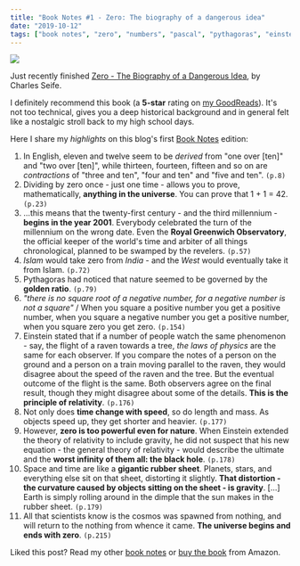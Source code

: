 ```yaml
---
title: "Book Notes #1 - Zero: The biography of a dangerous idea"
date: "2019-10-12"
tags: ["book notes", "zero", "numbers", "pascal", "pythagoras", "einstein", "black hole"]
---
```

<a style="box-shadow: none" target="_blank" href="https://www.amazon.co.uk/gp/product/0285635948/ref=as_li_tl?ie=UTF8&camp=1634&creative=6738&creativeASIN=0285635948&linkCode=as2&tag=jpedroribeiro-21&linkId=b11f85740c004218407471c8f2881507"><img border="0" src="//ws-eu.amazon-adsystem.com/widgets/q?_encoding=UTF8&MarketPlace=GB&ASIN=0285635948&ServiceVersion=20070822&ID=AsinImage&WS=1&Format=_SL250_&tag=jpedroribeiro-21" style="margin:0 auto; display: block" ></a>

Just recently finished [Zero - The Biography of a Dangerous Idea](https://amzn.to/329JLW9), by Charles Seife. 

I definitely recommend this book (a **5-star** rating on [my GoodReads](https://www.goodreads.com/user/show/3186522-j-pedro-ribeiro)). It's not too technical, gives you a deep historical background and in general felt like a nostalgic stroll back to my high school days.   



Here I share my _highlights_ on this blog's first [Book Notes](https://www.jpedroribeiro.com/tag/book-notes/) edition: 

1. In English, eleven and twelve seem to be _derived_ from "one over [ten]" and "two over [ten]", while thirteen, fourteen, fifteen and so on are _contractions_ of "three and ten", "four and ten" and "five and ten". `(p.8)`
2. Dividing by zero once - just one time - allows you to prove, mathematically, **anything in the universe**. You can prove that 1 + 1 = 42. `(p.23)`
3. ...this means that the twenty-first century - and the third millennium - **begins in the year 2001**. Everybody celebrated the turn of the millennium on the wrong date. Even the **Royal Greenwich Observatory**, the official keeper of the world's time and arbiter of all things chronological, planned to be swamped by the revelers. `(p.57)`
4. _Islam_ would take zero from _India_ - and the _West_ would eventually take it from Islam. `(p.72)`
5. Pythagoras had noticed that nature seemed to be governed by the **golden ratio**. `(p.79)`
6. _"there is no square root of a negative number, for a negative number is not a square"_ / When you square a positive number you get a positive number, when you square a negative number you get a positive number, when you square zero you get zero. `(p.154)`
7. Einstein stated that if a number of people watch the same phenomenon - say, the flight of a raven towards a tree, *the laws of physics* are the same for each observer. If you compare the notes of a person on the ground and a person on a train moving parallel to the raven, they would disagree about the speed of the raven and the tree. But the eventual outcome of the flight is the same. Both observers agree on the final result, though they might disagree about some of the details. **This is the principle of relativity**. `(p.176)`
8. Not only does **time change with speed**, so do length and mass. As objects speed up, they get shorter and heavier.  `(p.177)`
9. However, **zero is too powerful even for nature**. When Einstein extended the theory of relativity to include gravity, he did not suspect that his new equation - the general theory of relativity - would describe the ultimate and the **worst infinity of them all: the black hole**. `(p.178)`
10. Space and time are like a **gigantic rubber sheet**. Planets, stars, and everything else sit on that sheet, distorting it slightly. **That distortion - the curvature caused by objects sitting on the sheet - is gravity**. [...] Earth is simply rolling around in the dimple that the sun makes in the rubber sheet. `(p.179)`
11. All that scientists know is the cosmos was spawned from nothing, and will return to the nothing from whence it came. **The universe begins and ends with zero**. `(p.215)`

Liked this post? Read my other [book notes](https://www.jpedroribeiro.com/tag/book-notes/) or [buy the book](https://amzn.to/329JLW9) from Amazon.